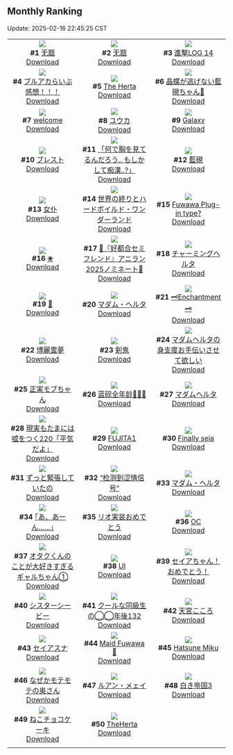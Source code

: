 ## Monthly Ranking
Update: 2025-02-16 22:45:25 CST

|      |      |      |
| :----: | :----: | :----: |
| ![](https://i.pixiv.re/c/240x480/img-master/img/2025/01/19/01/28/23/126351012_p0_master1200.jpg)<br>**#1** [无题](https://www.pixiv.net/artworks/126351012)<br>[Download](https://i.pixiv.re/img-original/img/2025/01/19/01/28/23/126351012_p0.jpg) | ![](https://i.pixiv.re/c/240x480/img-master/img/2025/01/19/01/32/08/126351103_p0_master1200.jpg)<br>**#2** [无题](https://www.pixiv.net/artworks/126351103)<br>[Download](https://i.pixiv.re/img-original/img/2025/01/19/01/32/08/126351103_p0.jpg) | ![](https://i.pixiv.re/c/240x480/img-master/img/2025/01/19/10/25/52/126359047_p0_master1200.jpg)<br>**#3** [進撃LOG 14](https://www.pixiv.net/artworks/126359047)<br>[Download](https://i.pixiv.re/img-original/img/2025/01/19/10/25/52/126359047_p0.jpg) |
| ![](https://i.pixiv.re/c/240x480/img-master/img/2025/01/19/20/05/37/126374632_p0_master1200.jpg)<br>**#4** [ブルアカらいぶ感想！！！](https://www.pixiv.net/artworks/126374632)<br>[Download](https://i.pixiv.re/img-original/img/2025/01/19/20/05/37/126374632_p0.png) | ![](https://i.pixiv.re/c/240x480/img-master/img/2025/01/18/02/35/02/126317423_p0_master1200.jpg)<br>**#5** [The Herta](https://www.pixiv.net/artworks/126317423)<br>[Download](https://i.pixiv.re/img-original/img/2025/01/18/02/35/02/126317423_p0.png) | ![](https://i.pixiv.re/c/240x480/img-master/img/2025/01/19/18/08/11/126370509_p0_master1200.jpg)<br>**#6** [晶蝶が逃げない藍硯ちゃん🦋](https://www.pixiv.net/artworks/126370509)<br>[Download](https://i.pixiv.re/img-original/img/2025/01/19/18/08/11/126370509_p0.png) |
| ![](https://i.pixiv.re/c/240x480/img-master/img/2025/01/19/17/35/01/126369280_p0_master1200.jpg)<br>**#7** [welcome](https://www.pixiv.net/artworks/126369280)<br>[Download](https://i.pixiv.re/img-original/img/2025/01/19/17/35/01/126369280_p0.png) | ![](https://i.pixiv.re/c/240x480/img-master/img/2025/01/19/22/00/06/126379177_p0_master1200.jpg)<br>**#8** [ユウカ](https://www.pixiv.net/artworks/126379177)<br>[Download](https://i.pixiv.re/img-original/img/2025/01/19/22/00/06/126379177_p0.jpg) | ![](https://i.pixiv.re/c/240x480/img-master/img/2025/01/19/00/00/29/126347921_p0_master1200.jpg)<br>**#9** [Galaxy](https://www.pixiv.net/artworks/126347921)<br>[Download](https://i.pixiv.re/img-original/img/2025/01/19/00/00/29/126347921_p0.jpg) |
| ![](https://i.pixiv.re/c/240x480/img-master/img/2025/01/19/20/03/40/126374540_p0_master1200.jpg)<br>**#10** [ブレスト](https://www.pixiv.net/artworks/126374540)<br>[Download](https://i.pixiv.re/img-original/img/2025/01/19/20/03/40/126374540_p0.jpg) | ![](https://i.pixiv.re/c/240x480/img-master/img/2025/01/19/00/00/22/126347886_p0_master1200.jpg)<br>**#11** [「何で胸を見てるんだろう.. もしかして痴漢..?」](https://www.pixiv.net/artworks/126347886)<br>[Download](https://i.pixiv.re/img-original/img/2025/01/19/00/00/22/126347886_p0.png) | ![](https://i.pixiv.re/c/240x480/img-master/img/2025/01/19/00/40/21/126349733_p0_master1200.jpg)<br>**#12** [藍硯](https://www.pixiv.net/artworks/126349733)<br>[Download](https://i.pixiv.re/img-original/img/2025/01/19/00/40/21/126349733_p0.jpg) |
| ![](https://i.pixiv.re/c/240x480/img-master/img/2025/01/17/13/09/34/126297216_p0_master1200.jpg)<br>**#13** [女仆](https://www.pixiv.net/artworks/126297216)<br>[Download](https://i.pixiv.re/img-original/img/2025/01/17/13/09/34/126297216_p0.jpg) | ![](https://i.pixiv.re/c/240x480/img-master/img/2025/01/17/22/14/55/126310510_p0_master1200.jpg)<br>**#14** [世界の終りとハードボイルド・ワンダーランド](https://www.pixiv.net/artworks/126310510)<br>[Download](https://i.pixiv.re/img-original/img/2025/01/17/22/14/55/126310510_p0.jpg) | ![](https://i.pixiv.re/c/240x480/img-master/img/2025/01/19/07/05/20/126355925_p0_master1200.jpg)<br>**#15** [Fuwawa Plug-in type?](https://www.pixiv.net/artworks/126355925)<br>[Download](https://i.pixiv.re/img-original/img/2025/01/19/07/05/20/126355925_p0.png) |
| ![](https://i.pixiv.re/c/240x480/img-master/img/2025/01/20/03/06/20/126389659_p0_master1200.jpg)<br>**#16** [❀](https://www.pixiv.net/artworks/126389659)<br>[Download](https://i.pixiv.re/img-original/img/2025/01/20/03/06/20/126389659_p0.jpg) | ![](https://i.pixiv.re/c/240x480/img-master/img/2025/01/19/00/06/09/126348469_p0_master1200.jpg)<br>**#17** [💜『好都合セミフレンド』アニラン2025ノミネート💜](https://www.pixiv.net/artworks/126348469)<br>[Download](https://i.pixiv.re/img-original/img/2025/01/19/00/06/09/126348469_p0.jpg) | ![](https://i.pixiv.re/c/240x480/img-master/img/2025/01/20/00/09/51/126385072_p0_master1200.jpg)<br>**#18** [チャーミングヘルタ](https://www.pixiv.net/artworks/126385072)<br>[Download](https://i.pixiv.re/img-original/img/2025/01/20/00/09/51/126385072_p0.jpg) |
| ![](https://i.pixiv.re/c/240x480/img-master/img/2025/01/19/16/51/24/126367943_p0_master1200.jpg)<br>**#19** [💫](https://www.pixiv.net/artworks/126367943)<br>[Download](https://i.pixiv.re/img-original/img/2025/01/19/16/51/24/126367943_p0.png) | ![](https://i.pixiv.re/c/240x480/img-master/img/2025/01/18/16/25/27/126332903_p0_master1200.jpg)<br>**#20** [マダム・ヘルタ](https://www.pixiv.net/artworks/126332903)<br>[Download](https://i.pixiv.re/img-original/img/2025/01/18/16/25/27/126332903_p0.jpg) | ![](https://i.pixiv.re/c/240x480/img-master/img/2025/01/21/09/05/11/126424846_p0_master1200.jpg)<br>**#21** [🗝Enchantment🗝](https://www.pixiv.net/artworks/126424846)<br>[Download](https://i.pixiv.re/img-original/img/2025/01/21/09/05/11/126424846_p0.png) |
| ![](https://i.pixiv.re/c/240x480/img-master/img/2025/01/19/19/29/29/126373197_p0_master1200.jpg)<br>**#22** [博麗霊夢](https://www.pixiv.net/artworks/126373197)<br>[Download](https://i.pixiv.re/img-original/img/2025/01/19/19/29/29/126373197_p0.jpg) | ![](https://i.pixiv.re/c/240x480/img-master/img/2025/01/19/00/00/09/126347809_p0_master1200.jpg)<br>**#23** [剣鬼](https://www.pixiv.net/artworks/126347809)<br>[Download](https://i.pixiv.re/img-original/img/2025/01/19/00/00/09/126347809_p0.jpg) | ![](https://i.pixiv.re/c/240x480/img-master/img/2025/01/17/00/28/19/126285789_p0_master1200.jpg)<br>**#24** [マダムヘルタの身支度お手伝いさせて欲しい](https://www.pixiv.net/artworks/126285789)<br>[Download](https://i.pixiv.re/img-original/img/2025/01/17/00/28/19/126285789_p0.jpg) |
| ![](https://i.pixiv.re/c/240x480/img-master/img/2025/01/17/00/00/19/126284554_p0_master1200.jpg)<br>**#25** [正実モブちゃん](https://www.pixiv.net/artworks/126284554)<br>[Download](https://i.pixiv.re/img-original/img/2025/01/17/00/00/19/126284554_p0.jpg) | ![](https://i.pixiv.re/c/240x480/img-master/img/2025/01/19/00/00/47/126347989_p0_master1200.jpg)<br>**#26** [蓝砚全年龄🎐🎐🎐](https://www.pixiv.net/artworks/126347989)<br>[Download](https://i.pixiv.re/img-original/img/2025/01/19/00/00/47/126347989_p0.jpg) | ![](https://i.pixiv.re/c/240x480/img-master/img/2025/01/19/00/00/15/126347852_p0_master1200.jpg)<br>**#27** [マダムヘルタ](https://www.pixiv.net/artworks/126347852)<br>[Download](https://i.pixiv.re/img-original/img/2025/01/19/00/00/15/126347852_p0.png) |
| ![](https://i.pixiv.re/c/240x480/img-master/img/2025/01/19/18/00/08/126370064_p0_master1200.jpg)<br>**#28** [現実もたまには嘘をつく220「平気だよ」](https://www.pixiv.net/artworks/126370064)<br>[Download](https://i.pixiv.re/img-original/img/2025/01/19/18/00/08/126370064_p0.jpg) | ![](https://i.pixiv.re/c/240x480/img-master/img/2025/01/18/00/00/27/126314176_p0_master1200.jpg)<br>**#29** [FUJITA1](https://www.pixiv.net/artworks/126314176)<br>[Download](https://i.pixiv.re/img-original/img/2025/01/18/00/00/27/126314176_p0.jpg) | ![](https://i.pixiv.re/c/240x480/img-master/img/2025/01/19/23/27/30/126382783_p0_master1200.jpg)<br>**#30** [Finally seia](https://www.pixiv.net/artworks/126382783)<br>[Download](https://i.pixiv.re/img-original/img/2025/01/19/23/27/30/126382783_p0.png) |
| ![](https://i.pixiv.re/c/240x480/img-master/img/2025/01/18/19/33/58/126338307_p0_master1200.jpg)<br>**#31** [ずっと緊張していたの](https://www.pixiv.net/artworks/126338307)<br>[Download](https://i.pixiv.re/img-original/img/2025/01/18/19/33/58/126338307_p0.jpg) | ![](https://i.pixiv.re/c/240x480/img-master/img/2025/01/21/21/35/28/126440261_p0_master1200.jpg)<br>**#32** [“检测到涩情信号”](https://www.pixiv.net/artworks/126440261)<br>[Download](https://i.pixiv.re/img-original/img/2025/01/21/21/35/28/126440261_p0.jpg) | ![](https://i.pixiv.re/c/240x480/img-master/img/2025/01/21/19/30/01/126436118_p0_master1200.jpg)<br>**#33** [マダム・ヘルタ](https://www.pixiv.net/artworks/126436118)<br>[Download](https://i.pixiv.re/img-original/img/2025/01/21/19/30/01/126436118_p0.jpg) |
| ![](https://i.pixiv.re/c/240x480/img-master/img/2025/01/20/17/07/13/126402225_p0_master1200.jpg)<br>**#34** [｢あ、あーん……｣](https://www.pixiv.net/artworks/126402225)<br>[Download](https://i.pixiv.re/img-original/img/2025/01/20/17/07/13/126402225_p0.jpg) | ![](https://i.pixiv.re/c/240x480/img-master/img/2025/01/20/12/22/16/126397396_p0_master1200.jpg)<br>**#35** [リオ実装おめでとう](https://www.pixiv.net/artworks/126397396)<br>[Download](https://i.pixiv.re/img-original/img/2025/01/20/12/22/16/126397396_p0.jpg) | ![](https://i.pixiv.re/c/240x480/img-master/img/2025/01/21/00/00/30/126415568_p0_master1200.jpg)<br>**#36** [OC](https://www.pixiv.net/artworks/126415568)<br>[Download](https://i.pixiv.re/img-original/img/2025/01/21/00/00/30/126415568_p0.png) |
| ![](https://i.pixiv.re/c/240x480/img-master/img/2025/01/18/21/00/18/126341195_p0_master1200.jpg)<br>**#37** [オタクくんのことが大好きすぎるギャルちゃん①](https://www.pixiv.net/artworks/126341195)<br>[Download](https://i.pixiv.re/img-original/img/2025/01/18/21/00/18/126341195_p0.jpg) | ![](https://i.pixiv.re/c/240x480/img-master/img/2025/01/23/03/35/06/126377335_p0_master1200.jpg)<br>**#38** [UI](https://www.pixiv.net/artworks/126377335)<br>[Download](https://i.pixiv.re/img-original/img/2025/01/23/03/35/06/126377335_p0.jpg) | ![](https://i.pixiv.re/c/240x480/img-master/img/2025/01/19/22/03/58/126379423_p0_master1200.jpg)<br>**#39** [セイアちゃん！おめでとう！](https://www.pixiv.net/artworks/126379423)<br>[Download](https://i.pixiv.re/img-original/img/2025/01/19/22/03/58/126379423_p0.png) |
| ![](https://i.pixiv.re/c/240x480/img-master/img/2025/01/18/21/31/09/126342383_p0_master1200.jpg)<br>**#40** [シスターシービー](https://www.pixiv.net/artworks/126342383)<br>[Download](https://i.pixiv.re/img-original/img/2025/01/18/21/31/09/126342383_p0.jpg) | ![](https://i.pixiv.re/c/240x480/img-master/img/2025/01/19/19/56/55/126374118_p0_master1200.jpg)<br>**#41** [クールな同級生の◯◯年後132](https://www.pixiv.net/artworks/126374118)<br>[Download](https://i.pixiv.re/img-original/img/2025/01/19/19/56/55/126374118_p0.png) | ![](https://i.pixiv.re/c/240x480/img-master/img/2025/01/19/14/28/53/126364256_p0_master1200.jpg)<br>**#42** [天宮こころ](https://www.pixiv.net/artworks/126364256)<br>[Download](https://i.pixiv.re/img-original/img/2025/01/19/14/28/53/126364256_p0.jpg) |
| ![](https://i.pixiv.re/c/240x480/img-master/img/2025/01/20/21/34/00/126410138_p0_master1200.jpg)<br>**#43** [セイアスナ](https://www.pixiv.net/artworks/126410138)<br>[Download](https://i.pixiv.re/img-original/img/2025/01/20/21/34/00/126410138_p0.jpg) | ![](https://i.pixiv.re/c/240x480/img-master/img/2025/01/18/07/11/04/126322184_p0_master1200.jpg)<br>**#44** [Maid Fuwawa 💙](https://www.pixiv.net/artworks/126322184)<br>[Download](https://i.pixiv.re/img-original/img/2025/01/18/07/11/04/126322184_p0.png) | ![](https://i.pixiv.re/c/240x480/img-master/img/2025/01/18/00/00/31/126314200_p0_master1200.jpg)<br>**#45** [Hatsune Miku](https://www.pixiv.net/artworks/126314200)<br>[Download](https://i.pixiv.re/img-original/img/2025/01/18/00/00/31/126314200_p0.jpg) |
| ![](https://i.pixiv.re/c/240x480/img-master/img/2025/01/19/00/03/49/126348317_p0_master1200.jpg)<br>**#46** [なぜかモテモテの奥さん](https://www.pixiv.net/artworks/126348317)<br>[Download](https://i.pixiv.re/img-original/img/2025/01/19/00/03/49/126348317_p0.jpg) | ![](https://i.pixiv.re/c/240x480/img-master/img/2025/01/20/01/56/54/126388312_p0_master1200.jpg)<br>**#47** [ルアン・メェイ](https://www.pixiv.net/artworks/126388312)<br>[Download](https://i.pixiv.re/img-original/img/2025/01/20/01/56/54/126388312_p0.jpg) | ![](https://i.pixiv.re/c/240x480/img-master/img/2025/01/19/20/00/16/126374299_p0_master1200.jpg)<br>**#48** [白き帝国3](https://www.pixiv.net/artworks/126374299)<br>[Download](https://i.pixiv.re/img-original/img/2025/01/19/20/00/16/126374299_p0.png) |
| ![](https://i.pixiv.re/c/240x480/img-master/img/2025/01/19/20/30/04/126375496_p0_master1200.jpg)<br>**#49** [ねこチョコケーキ](https://www.pixiv.net/artworks/126375496)<br>[Download](https://i.pixiv.re/img-original/img/2025/01/19/20/30/04/126375496_p0.png) | ![](https://i.pixiv.re/c/240x480/img-master/img/2025/01/18/20/09/51/126339502_p0_master1200.jpg)<br>**#50** [TheHerta](https://www.pixiv.net/artworks/126339502)<br>[Download](https://i.pixiv.re/img-original/img/2025/01/18/20/09/51/126339502_p0.jpg) |
|      |
